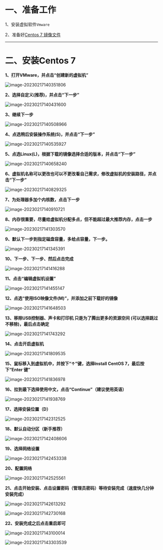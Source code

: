 # 一、准备工作

1、安装虚拟软件`Vmware`

2、准备好[Centos 7 镜像文件](https://vault.centos.org/)

------



# 二、安装Centos 7

**1、打开VMware，并点击“创建新的虚拟机”**

![image-20230217140351806](https://cdn.jsdelivr.net/gh/xmtxsec/picture/img/202302171403409.png)



**2、选择自定义(推荐)，并点击“下一步”**

![image-20230217140431600](https://cdn.jsdelivr.net/gh/xmtxsec/picture/img/202302171404647.png)



**3、继续下一步**

![image-20230217140508966](https://cdn.jsdelivr.net/gh/xmtxsec/picture/img/202302171405010.png)



**4、点选稍后安装操作系统(S)，并点击“下一步”**

![image-20230217140535927](https://cdn.jsdelivr.net/gh/xmtxsec/picture/img/202302171405971.png)



**5、点选Linux(L)，根据下载的镜像选择合适的版本，并点击“下一步”**

![image-20230217140658240](https://cdn.jsdelivr.net/gh/xmtxsec/picture/img/202302171406284.png)



**6、虚拟机名称可以更改也可以不更改看自己需求，修改虚拟机的安装路径，并点击“下一步”**

![image-20230217140829325](https://cdn.jsdelivr.net/gh/xmtxsec/picture/img/202302171408366.png)



**7、为处理器多加个内核数，点击下一步**

![image-20230217140910721](https://cdn.jsdelivr.net/gh/xmtxsec/picture/img/202302171409764.png)



**8、内存很重要，尽量给虚拟机分配多点，但不能超过最大推荐内存，点击一步**

![image-20230217141303570](https://cdn.jsdelivr.net/gh/xmtxsec/picture/img/202302171413621.png)



**9、默认下一步到指定磁盘容量，多给点容量，下一步。**

![image-20230217141345391](https://cdn.jsdelivr.net/gh/xmtxsec/picture/img/202302171413445.png)



**10、下一步、下一步、然后点击完成**

![image-20230217141416288](https://cdn.jsdelivr.net/gh/xmtxsec/picture/img/202302171414339.png)



**11、点击“编辑虚拟机设置”**

![image-20230217141455147](https://cdn.jsdelivr.net/gh/xmtxsec/picture/img/202302171414179.png)



**12、点选“使用ISO映像文件(M)”，并添加之前下载好的镜像**

![image-20230217141648503](https://cdn.jsdelivr.net/gh/xmtxsec/picture/img/202302171416551.png)



**13、移除USB控制器、声卡和打印机 只是为了腾出更多的资源空间 (可以选择跳过 不移除)，最后点击确定**

![image-20230217141743292](https://cdn.jsdelivr.net/gh/xmtxsec/picture/img/202302171417332.png)



**14、点击开启虚拟机**

![image-20230217141809535](https://cdn.jsdelivr.net/gh/xmtxsec/picture/img/202302171418583.png)



**15、鼠标移入到虚拟机中，并按下“↑”键，选择Install CentOS 7，最后按下“Enter 键”**

![image-20230217141836978](https://cdn.jsdelivr.net/gh/xmtxsec/picture/img/202302171418018.png)



**16、拉到最下选择使用中文，点击“Continue”（建议使用英语）**

![image-20230217141938769](https://cdn.jsdelivr.net/gh/xmtxsec/picture/img/202302171419821.png)



**17、选择安装位置（D）**

![image-20230217142312525](https://cdn.jsdelivr.net/gh/xmtxsec/picture/img/202302171423596.png)



**18、默认自动分区（新手推荐）**

![image-20230217142408606](https://cdn.jsdelivr.net/gh/xmtxsec/picture/img/202302171424663.png)



**19、选择网络设置**

![image-20230217142453338](https://cdn.jsdelivr.net/gh/xmtxsec/picture/img/202302171424397.png)



**20、配置网络**

![image-20230217142525561](https://cdn.jsdelivr.net/gh/xmtxsec/picture/img/202302171425622.png)



**21、点击开始安装、点击设置密码（管理员密码）等待安装完成（速度快几分钟安装完成）** 

![image-20230217142613292](https://cdn.jsdelivr.net/gh/xmtxsec/picture/img/202302171426365.png)



![image-20230217142730168](https://cdn.jsdelivr.net/gh/xmtxsec/picture/img/202302171427218.png)



**22、安装完成之后点击重启即可**

![image-20230217143100014](https://cdn.jsdelivr.net/gh/xmtxsec/picture/img/202302171431063.png)

![image-20230217143303539](https://cdn.jsdelivr.net/gh/xmtxsec/picture/img/202302171433592.png)

